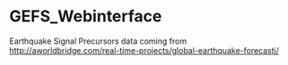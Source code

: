 # GEFS_Webinterface
Earthquake Signal Precursors data coming from http://aworldbridge.com/real-time-projects/global-earthquake-forecasti/
